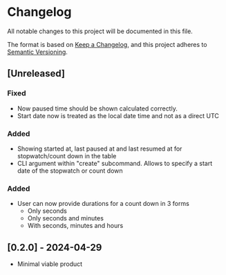 # Changelog

All notable changes to this project will be documented in this file.

The format is based on [Keep a Changelog](https://keepachangelog.com/en/1.1.0/),
and this project adheres to [Semantic Versioning](https://semver.org/spec/v2.0.0.html).

## [Unreleased]

### Fixed

- Now paused time should be shown calculated correctly.
- Start date now is treated as the local date time and not as a direct UTC

### Added

- Showing started at, last paused at and last resumed at for stopwatch/count down in the table 
- CLI argument within "create" subcommand. Allows to specify a start date of the stopwatch or count down


### Added

- User can now provide durations for a count down in 3 forms
  - Only seconds
  - Only seconds and minutes
  - With seconds, minutes and hours

## [0.2.0] - 2024-04-29 

- Minimal viable product

